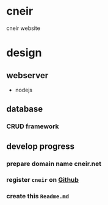 # cneir

cneir website

# design

## webserver

* nodejs

## database

### CRUD framework

## develop progress

### prepare domain name cneir.net

### register `cneir` on [Github](https://github.com/remembercode/cneir.git)

### create this `Readme.md`